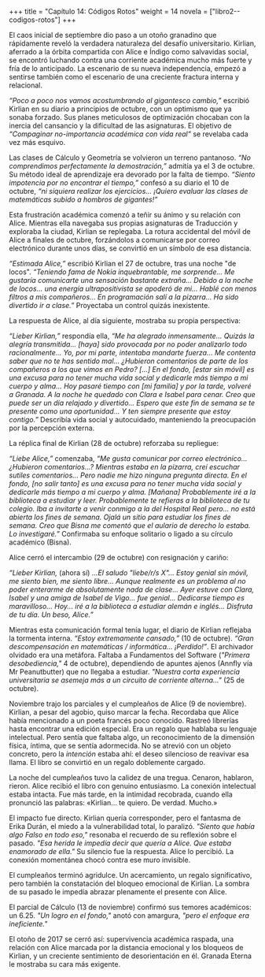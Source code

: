 
+++
title = "Capítulo 14: Códigos Rotos"
weight = 14
novela = ["libro2--codigos-rotos"]
+++

El caos inicial de septiembre dio paso a un otoño granadino que rápidamente reveló la verdadera naturaleza del desafío universitario. Kirlian, aferrado a la órbita compartida con Alice e Índigo como salvavidas social, se encontró luchando contra una corriente académica mucho más fuerte y fría de lo anticipado. La escenario de su nueva independencia, empezó a sentirse también como el escenario de una creciente fractura interna y relacional.

*“Poco a poco nos vamos acostumbrando al gigantesco cambio,”* escribió Kirlian en su diario a principios de octubre, con un optimismo que ya sonaba forzado. Sus planes meticulosos de optimización chocaban con la inercia del cansancio y la dificultad de las asignaturas. El objetivo de *“Compaginar no-importancia académica con vida real”* se revelaba cada vez más esquivo.

Las clases de Cálculo y Geometría se volvieron un terreno pantanoso. *“No comprendimos perfectamente la demostración,”* admitía ya el 3 de octubre. Su método ideal de aprendizaje era devorado por la falta de tiempo. *“Siento impotencia por no encontrar el tiempo,”* confesó a su diario el 10 de octubre, *“ni siquiera realizar los ejercicios... ¡Quiero evaluar las clases de matemáticas subido a hombros de gigantes!”*

Esta frustración académica comenzó a teñir su ánimo y su relación con Alice. Mientras ella navegaba sus propias asignaturas de Traducción y exploraba la ciudad, Kirlian se replegaba. La rotura accidental del móvil de Alice a finales de octubre, forzándolos a comunicarse por correo electrónico durante unos días, se convirtió en un símbolo de esa distancia.

*“Estimada Alice,”* escribió Kirlian el 27 de octubre, tras una noche "de locos". *“Teniendo fama de Nokia inquebrantable, me sorprende... Me gustaría comunicarte una sensación bastante extraña... Debido a la noche de locos... una energía ultrapositivista se apoderó de mi... Hablé con menos filtros a mis compañeros... En programación salí a la pizarra... Ha sido divertido ir a clase.”* Proyectaba un control quizás inexistente.

La respuesta de Alice, al día siguiente, mostraba su propia perspectiva:

*“Lieber Kirlian,”* respondía ella, *“Me ha alegrado inmensamente... Quizás la alegría transmitida... [haya] sido provocada por no poder analizarlo todo racionalmente... Yo, por mi parte, intentaba mandarte fuerza... Me contenta saber que no te has sentido mal... ¿Hubieron comentarios de parte de los compañeros a los que vimos en Pedro? [...] En el fondo, [estar sin móvil] es una excusa para no tener mucha vida social y dedicarle más tiempo a mi cuerpo y alma... Hoy pasaré tiempo con [mi familia] y por la tarde, volveré a Granada. A la noche he quedado con Clara e Isabel para cenar. Creo que puede ser un día relajado y divertido... Espero que este fin de semana se te presente como una oportunidad... Y ten siempre presente que estoy contigo.”* Describía vida social y autocuidado, manteniendo la preocupación por la percepción externa.

La réplica final de Kirlian (28 de octubre) reforzaba su repliegue:

*“Liebe Alice,”* comenzaba, *“Me gusta comunicar por correo electrónico... ¿Hubieron comentarios...? Mientras estaba en la pizarra, creí escuchar sutiles comentarios... Pero nadie me hizo ninguna pregunta directa. En el fondo, [no salir tanto] es una excusa para no tener mucha vida social y dedicarle más tiempo a mi cuerpo y alma. [Mañana] Probablemente iré a la biblioteca a estudiar y leer. Probablemente te refieras a la biblioteca de tu colegio. Iba a invitarte a venir conmigo a la del Hospital Real pero... no está abierta los fines de semana. Ojalá un sitio para estudiar los fines de semana. Creo que Bisna me comentó que el aulario de derecho lo estaba. Lo investigaré.”* Confirmaba su enfoque solitario o ligado a su círculo académico (Bisna).

Alice cerró el intercambio (29 de octubre) con resignación y cariño:

*“Lieber Kirlian,* (ahora sí) *...El saludo "liebe/r/s X"... Estoy genial sin móvil, me siento bien, me siento libre... Aunque realmente es un problema al no poder enterarme de absolutamente nada de clase... Ayer estuve con Clara, Isabel y una amiga de Isabel de Vigo... fue genial... Dedicarse tiempo es maravilloso... Hoy... iré a la biblioteca a estudiar alemán e inglés... Disfruta de tu día. Un beso, Alice.”*

Mientras esta comunicación formal tenía lugar, el diario de Kirlian reflejaba la tormenta interna. *“Estoy extremamente cansado,”* (10 de octubre). *“Gran descompensación en matemáticas / informática... ¡Perdido!”*. El archivador olvidado era una metáfora. Faltaba a Fundamentos del Software (*"Primera desobediencia,"* 4 de octubre), dependiendo de apuntes ajenos (Annfly vía Mr Peanutbutter) que no llegaba a estudiar. *"Nuestra corta experiencia universitaria se asemeja más a un circuito de corriente alterna..."* (25 de octubre).

Noviembre trajo los parciales y el cumpleaños de Alice (9 de noviembre). Kirlian, a pesar del agobio, quiso marcar la fecha. Recordaba que Alice había mencionado a un poeta francés poco conocido. Rastreó librerías hasta encontrar una edición especial. Era un regalo que hablaba su lenguaje intelectual. Pero sentía que faltaba algo, un reconocimiento de la dimensión física, íntima, que se sentía adormecida. No se atrevió con un objeto concreto, pero la *intención* estaba ahí: el deseo silencioso de reavivar esa llama. El libro se convirtió en un regalo doblemente cargado.

La noche del cumpleaños tuvo la calidez de una tregua. Cenaron, hablaron, rieron. Alice recibió el libro con genuino entusiasmo. La conexión intelectual estaba intacta. Fue más tarde, en la intimidad recobrada, cuando ella pronunció las palabras: «Kirlian... te quiero. De verdad. Mucho.»

El impacto fue directo. Kirlian quería corresponder, pero el fantasma de Erika Durán, el miedo a la vulnerabilidad total, lo paralizó. *"Siento que había algo Falso en todo eso,"* resonaba el recuerdo de su reflexión sobre el pasado. *"Esa herida le impedía decir que quería a Alice. Que estaba enamorado de ella."* Su silencio fue la respuesta. Alice lo percibió. La conexión momentánea chocó contra ese muro invisible.

El cumpleaños terminó agridulce. Un acercamiento, un regalo significativo, pero también la constatación del bloqueo emocional de Kirlian. La sombra de su pasado le impedía abrazar plenamente el presente con Alice.

El parcial de Cálculo (13 de noviembre) confirmó sus temores académicos: un 6.25. *"Un logro en el fondo,"* anotó con amargura, *"pero el enfoque era ineficiente."*

El otoño de 2017 se cerró así: supervivencia académica raspada, una relación con Alice marcada por la distancia emocional y los bloqueos de Kirlian, y un creciente sentimiento de desorientación en él. Granada Eterna le mostraba su cara más exigente.